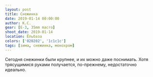 ```yaml
---
layout: post
title: Снежинка
date: 2019-01-14 00:00:00
author: К.С.
gear: [E-3, 35mm macro]
shoot_date: 2019-01-14
location: Ёльбаза
colors: ['020202', '1c1c1c']
tags: [зима, снежинка, монохром]
---
```

Сегодня снежинки были крупнее, и их можно даже поснимать. Хотя трясущимися руками получается, по-прежнему, недостаточно идеально.

